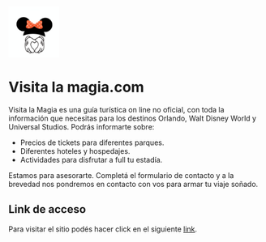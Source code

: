 <img src="images/logo2.png" width="100px" height="100px">

# Visita la magia.com

Visita la Magia es una guía turística on line no oficial, con toda la información que necesitas para los destinos Orlando, Walt Disney World y Universal Studios.
Podrás informarte sobre:
* Precios de tickets para diferentes parques.
* Diferentes hoteles y hospedajes.
* Actividades para disfrutar a full tu estadía. 

Estamos para asesorarte. Completá el formulario de contacto y a la brevedad nos pondremos en contacto con vos para armar tu viaje soñado.

## Link de acceso

Para visitar el sitio podés hacer click en el siguiente [link](https://juliacamiscia.github.io/Visitalamagia.com/index.html).